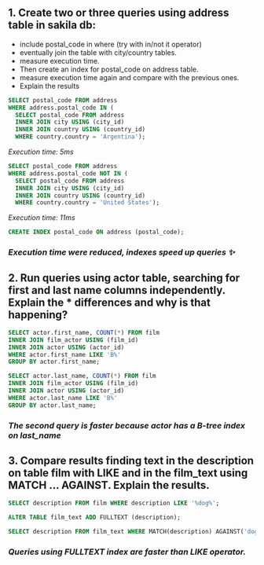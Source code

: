 ## 1. Create two or three queries using address table in sakila db:

- include postal_code in where (try with in/not it operator)
- eventually join the table with city/country tables.
- measure execution time.
- Then create an index for postal_code on address table.
- measure execution time again and compare with the previous ones.
- Explain the results

```sql
SELECT postal_code FROM address
WHERE address.postal_code IN (
  SELECT postal_code FROM address
  INNER JOIN city USING (city_id)
  INNER JOIN country USING (country_id)
  WHERE country.country = 'Argentina');
```

_Execution time: 5ms_

```sql
SELECT postal_code FROM address
WHERE address.postal_code NOT IN (
  SELECT postal_code FROM address
  INNER JOIN city USING (city_id)
  INNER JOIN country USING (country_id)
  WHERE country.country = 'United States');
```

_Execution time: 11ms_

```sql
CREATE INDEX postal_code ON address (postal_code);
```

### _Execution time were reduced, indexes speed up queries :sparkles:_

## 2. Run queries using actor table, searching for first and last name columns independently. Explain the \* differences and why is that happening?

```sql
SELECT actor.first_name, COUNT(*) FROM film
INNER JOIN film_actor USING (film_id)
INNER JOIN actor USING (actor_id)
WHERE actor.first_name LIKE 'B%'
GROUP BY actor.first_name;

SELECT actor.last_name, COUNT(*) FROM film
INNER JOIN film_actor USING (film_id)
INNER JOIN actor USING (actor_id)
WHERE actor.last_name LIKE 'B%'
GROUP BY actor.last_name;
```

### _The second query is faster because actor has a B-tree index on last_name_

## 3. Compare results finding text in the description on table film with LIKE and in the film_text using MATCH ... AGAINST. Explain the results.

```sql
SELECT description FROM film WHERE description LIKE '%dog%';

ALTER TABLE film_text ADD FULLTEXT (description);

SELECT description FROM film_text WHERE MATCH(description) AGAINST('dog');
```

### _Queries using FULLTEXT index are faster than LIKE operator._
